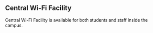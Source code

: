 <h2>Central Wi-Fi Facility</h2><!-- <div  style="width:620px; float:right; margin-left:20px;"><img src="images/co-opsoc.jpg" alt="Co-operative Society at UCEK" style="border-radius:2%; "></div>  -->
<p>Central Wi-Fi Facility is available for both students and staff inside the campus.</p>
</div>
